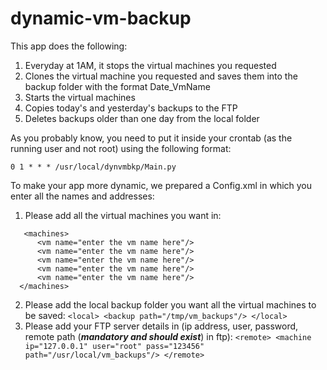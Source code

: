 # dynamic-vm-backup

This app does the following:
  1. Everyday at 1AM, it stops the virtual machines you requested
  2. Clones the virtual machine you requested and saves them into the backup folder with the format Date_VmName
  3. Starts the virtual machines
  4. Copies today's and yesterday's backups to the FTP
  5. Deletes backups older than one day from the local folder

As you probably know, you need to put it inside your crontab (as the running user and not root) using the following format:
```
0 1 * * * /usr/local/dynvmbkp/Main.py
```

To make your app more dynamic, we prepared a Config.xml in which you enter all the names and addresses:
  1. Please add all the virtual machines you want in:
  ```
     <machines>
        <vm name="enter the vm name here"/>
        <vm name="enter the vm name here"/>
        <vm name="enter the vm name here"/>
        <vm name="enter the vm name here"/>
        <vm name="enter the vm name here"/>
    </machines>
  ```
  2. Please add the local backup folder you want all the virtual machines to be saved:
    ```
    <local>
        <backup path="/tmp/vm_backups"/>
    </local>
    ```
  3. Please add your FTP server details in (ip address, user, password, remote path (***mandatory and should exist***) in ftp):
    ```
     <remote>
        <machine ip="127.0.0.1" user="root" pass="123456" path="/usr/local/vm_backups"/>
    </remote>
    ```
